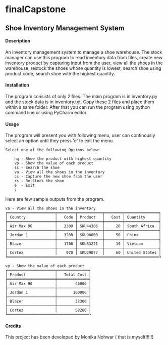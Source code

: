 # finalCapstone

<h2>Shoe Inventory Management System</h2>

<h4>Description</h4>
An inventory management system to manage a shoe warehouse. The stock manager can use this program to read inventory data from files, create new inventory product by capturing input from the user, view all the shoes in the warehouse, restock the shoes whose quantity is lowest, search shoe using product code, search shoe with the highest quantity.

<h4>Installation</h4>
The program consists of only 2 files. The main program is in inventory.py and the stock data is in inventory.txt.  Copy these 2 files and place them within a same folder. After that you can run the program using python command line or using PyCharm editor.

<h4>Usage</h4>
The program will present you with following menu, user can continously select an option until they press 'e' to exit the menu.


    Select one of the following Options below:

        hq - Show the product with highest quantity        
        vp - Show the value of each product        
        ss - Search the shoe        
        va - View all the shoes in the inventory
        cs - Capture the new shoe from the user
        rs - Re-Stock the shoe 
        e  - Exit
        :
 
 Here are few sample outputs from the program.
 
  
  ```pycon
  va - View all the shoes in the inventory
  ╒═════════════════════╤════════╤═══════════╤════════╤═══════════════╕
  │ Country             │   Code │ Product   │   Cost │ Quantity      │
  ╞═════════════════════╪════════╪═══════════╪════════╪═══════════════╡
  │ Air Max 90          │   2300 │ SKU44386  │     20 │ South Africa  │
  ├─────────────────────┼────────┼───────────┼────────┼───────────────┤
  │ Jordan 1            │   3200 │ SKU90000  │     50 │ China         │
  ├─────────────────────┼────────┼───────────┼────────┼───────────────┤
  │ Blazer              │   1700 │ SKU63221  │     19 │ Vietnam       │
  ├─────────────────────┼────────┼───────────┼────────┼───────────────┤
  │ Cortez              │    970 │ SKU29077  │     60 │ United States │
  ╘═══════════════════════════════════════════════════════════════════╘     
  ```
  
  ```pycon
  vp - Show the value of each product
  ╒═════════════════════╤══════════════╕
  │ Product             │   Total Cost │
  ╞═════════════════════╪══════════════╡
  │ Air Max 90          │        46000 │
  ├─────────────────────┼──────────────┤
  │ Jordan 1            │       160000 │
  ├─────────────────────┼──────────────┤
  │ Blazer              │        32300 │
  ├─────────────────────┼──────────────┤
  │ Cortez              │        58200 │
  ╘════════════════════════════════════╘
 ```


<h4>Credits</h4>
This project has been developed by Monika Nohwar ( that is myself!!!!!)

